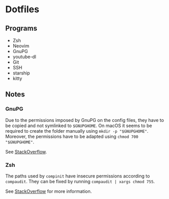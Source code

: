 # Dotfiles

## Programs

- Zsh
- Neovim
- GnuPG
- youtube-dl
- Git
- SSH
- starship
- kitty

## Notes

### GnuPG

Due to the permissions imposed by GnuPG on the config files, they have to be copied and not symlinked to `$GNUPGHOME`.
On macOS it seems to be required to create the folder manually using `mkdir -p "$GNUPGHOME"`.
Moreover, the permissions have to be adapted using `chmod 700 "$GNUPGHOME"`.

See [StackOverflow](https://superuser.com/questions/954509/what-are-the-correct-permissions-for-the-gnupg-enclosing-folder-gpg-warning).

### Zsh

The paths used by `compinit` have insecure permissions according to `compaudit`.
They can be fixed by running `compaudit | xargs chmod 755`.

See [StackOverflow](https://stackoverflow.com/questions/13762280/zsh-compinit-insecure-directories) for more information.
